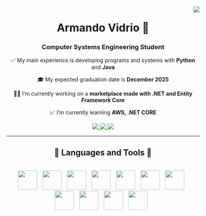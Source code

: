 <img align="right" src="https://visitor-badge.laobi.icu/badge?page_id=ArmandoVidrio.ArmandoVidrio" />
<div align="center">
    <h1>Armando Vidrio 👀</h1>
    <h3>Computer Systems Engineering Student</h3>
</div>

<div align="center">
    <p>✅ My main experience is developing programs and systems with <strong>Python</strong> and <strong>Java</strong></p>
    <p>🎓 My expected graduation date is <strong>December 2025</strong></p>
    <p>👨‍💻 I’m currently working on a <strong>marketplace made with .NET and Entity Framework Core</strong></p>
    <p>📈 I’m currently learning <strong>AWS, .NET CORE</strong></p>

</div>

<div align="center">
    <a href="https://www.linkedin.com/in/armando-vidrio-9b008725b/"> 
    <img src="https://img.shields.io/badge/LinkedIn-0077B5?style=for-the-badge&logo=linkedin&logoColor=white" target="_blank" />
    </a>
    <a href="https://www.youtube.com/watch?v=er0EjyCEZRA"> 
    <img src="https://img.shields.io/badge/Portfolio-FF5722?style=for-the-badge&logo=todoist&logoColor=white" target="_blank" /> <!-- sqlite, safari, google-chrome are other good icon options -->
    </a>
    <a href="mailto:avidrio39@gmail.com"> 
    <img src="https://img.shields.io/badge/Gmail-333333?style=for-the-badge&logo=gmail&logoColor=red" />
    </a>

</div>

---

<h2 align="center" style="padding-down:5px">🔨 Languages and Tools 🔨</h2>
<br/>
<div align="center">
    <img width="50px" style="padding-right:10px" src="https://cdn.jsdelivr.net/gh/devicons/devicon@latest/icons/python/python-original.svg" />
    <img width="50px" style="padding-right:10px" src="https://cdn.jsdelivr.net/gh/devicons/devicon@latest/icons/java/java-original.svg" />
    <img width="50px" style="padding-right:10px" src="https://cdn.jsdelivr.net/gh/devicons/devicon@latest/icons/csharp/csharp-original.svg" />
    <img width="50px" style="padding-right:10px" src="https://cdn.jsdelivr.net/gh/devicons/devicon@latest/icons/dotnetcore/dotnetcore-original.svg" />
    <img width="50px" style="padding-right:10px" src="https://cdn.jsdelivr.net/gh/devicons/devicon@latest/icons/html5/html5-original.svg" />
    <img width="50px" style="padding-right:10px" src="https://cdn.jsdelivr.net/gh/devicons/devicon@latest/icons/css3/css3-original.svg" />
    <img width="50px" style="padding-right:10px" src="https://cdn.jsdelivr.net/gh/devicons/devicon@latest/icons/javascript/javascript-original.svg" />
    <img width="50px" style="padding-right:10px" src="https://cdn.jsdelivr.net/gh/devicons/devicon@latest/icons/bootstrap/bootstrap-original.svg" />      
    <img width="50px" style="padding-right:10px" src="https://cdn.jsdelivr.net/gh/devicons/devicon@latest/icons/docker/docker-original.svg" />
    <img width="50px" style="padding-right:10px" src="https://cdn.jsdelivr.net/gh/devicons/devicon@latest/icons/linux/linux-original.svg" />
    <img width="50px" style="padding-right:10px" src="https://cdn.jsdelivr.net/gh/devicons/devicon@latest/icons/git/git-original.svg" />  
</div>
